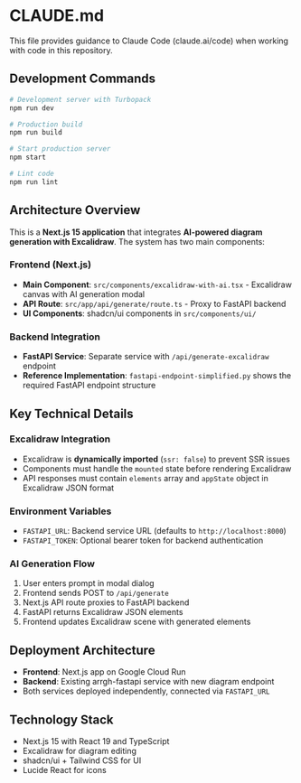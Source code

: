 # CLAUDE.md

This file provides guidance to Claude Code (claude.ai/code) when working with code in this repository.

## Development Commands

```bash
# Development server with Turbopack
npm run dev

# Production build
npm run build

# Start production server
npm start

# Lint code
npm run lint
```

## Architecture Overview

This is a **Next.js 15 application** that integrates **AI-powered diagram generation with Excalidraw**. The system has two main components:

### Frontend (Next.js)
- **Main Component**: `src/components/excalidraw-with-ai.tsx` - Excalidraw canvas with AI generation modal
- **API Route**: `src/app/api/generate/route.ts` - Proxy to FastAPI backend
- **UI Components**: shadcn/ui components in `src/components/ui/`

### Backend Integration
- **FastAPI Service**: Separate service with `/api/generate-excalidraw` endpoint
- **Reference Implementation**: `fastapi-endpoint-simplified.py` shows the required FastAPI endpoint structure

## Key Technical Details

### Excalidraw Integration
- Excalidraw is **dynamically imported** (`ssr: false`) to prevent SSR issues
- Components must handle the `mounted` state before rendering Excalidraw
- API responses must contain `elements` array and `appState` object in Excalidraw JSON format

### Environment Variables
- `FASTAPI_URL`: Backend service URL (defaults to `http://localhost:8000`)
- `FASTAPI_TOKEN`: Optional bearer token for backend authentication

### AI Generation Flow
1. User enters prompt in modal dialog
2. Frontend sends POST to `/api/generate`
3. Next.js API route proxies to FastAPI backend
4. FastAPI returns Excalidraw JSON elements
5. Frontend updates Excalidraw scene with generated elements

## Deployment Architecture
- **Frontend**: Next.js app on Google Cloud Run
- **Backend**: Existing arrgh-fastapi service with new diagram endpoint
- Both services deployed independently, connected via `FASTAPI_URL`

## Technology Stack
- Next.js 15 with React 19 and TypeScript
- Excalidraw for diagram editing
- shadcn/ui + Tailwind CSS for UI
- Lucide React for icons